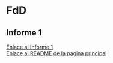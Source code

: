 <h1>FdD</h1>
<h2>Informe 1</h2>



<a href="Informes/Informe_1.md">Enlace al Informe 1</a>
<br>
<a href="../README.md">Enlace al README de la pagina principal</a>